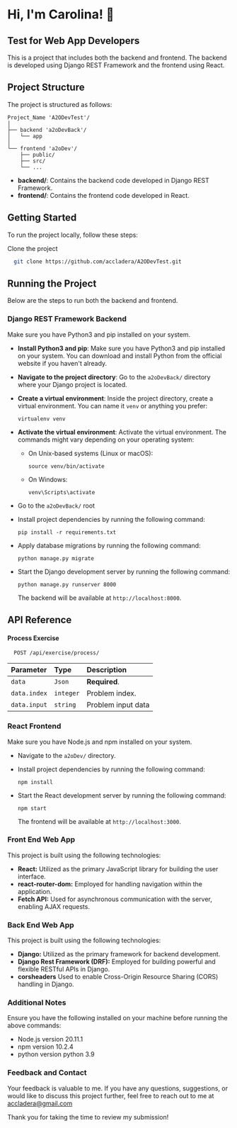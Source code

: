 
# Hi, I'm Carolina! 👋


## Test for Web App Developers

This is a project that includes both the backend and frontend. The backend is developed using Django REST Framework and the frontend using React.
## Project Structure

The project is structured as follows:

```
Project_Name 'A2ODevTest'/
│
├── backend 'a2oDevBack'/
│   └── app
│
└── frontend 'a2oDev'/
    ├── public/
    ├── src/
    └── ...
```

- **backend/**: Contains the backend code developed in Django REST Framework.
- **frontend/**: Contains the frontend code developed in React.
## Getting Started

To run the project locally, follow these steps:

Clone the project

```bash
  git clone https://github.com/accladera/A2ODevTest.git
```



## Running the Project

Below are the steps to run both the backend and frontend.


### Django REST Framework Backend

Make sure you have Python3 and pip installed on your system.
* **Install Python3 and pip**:
   Make sure you have Python3 and pip installed on your system. You can download and install Python from the official website if you haven't already.

* **Navigate to the project directory**:
   Go to the `a2oDevBack/` directory where your Django project is located.

* **Create a virtual environment**:
   Inside the project directory, create a virtual environment. You can name it `venv` or anything you prefer:
   ```
   virtualenv venv
   ```

* **Activate the virtual environment**:
   Activate the virtual environment. The commands might vary depending on your operating system:
   - On Unix-based systems (Linux or macOS):
     ```
     source venv/bin/activate
     ```
   - On Windows:
     ```
     venv\Scripts\activate
     ```
* Go to the `a2oDevBack/` root 

* Install project dependencies by running the following command:

   ```
   pip install -r requirements.txt
   ```

* Apply database migrations by running the following command:

   ```
   python manage.py migrate
   ```

* Start the Django development server by running the following command:

   ```
   python manage.py runserver 8000
   ```

   The backend will be available at `http://localhost:8000`.


## API Reference

#### Process Exercise

```http
  POST /api/exercise/process/
```

| Parameter | Type     | Description                |
| :-------- | :------- | :------------------------- |
| `data` | `Json` | **Required**.|
| `data.index` | `integer` | Problem index.  |
| `data.input` | `string` | Problem input data |


### React Frontend

Make sure you have Node.js and npm installed on your system.
* Navigate to the `a2oDev/` directory.
* Install project dependencies by running the following command:

   ```
   npm install
   ```

* Start the React development server by running the following command:

   ```
   npm start
   ```

   The frontend will be available at `http://localhost:3000`.

### Front End Web App

This project is built using the following technologies:

- **React:** Utilized as the primary JavaScript library for building the user interface.
- **react-router-dom:** Employed for handling navigation within the application.
- **Fetch API:** Used for asynchronous communication with the server, enabling AJAX requests.

### Back End Web App

This project is built using the following technologies:

- **Django:** Utilized as the primary framework for backend development.
- **Django Rest Framework (DRF):** Employed for building powerful and flexible RESTful APIs in Django.
- **corsheaders** Used to enable Cross-Origin Resource Sharing (CORS) handling in Django.
### Additional Notes

Ensure you have the following installed on your machine before running the above commands:
- Node.js version 20.11.1
- npm version 10.2.4
- python version python 3.9

### Feedback and Contact
Your feedback is valuable to me. If you have any questions, suggestions, or would like to discuss this project further, feel free to reach out to me at accladera@gmail.com

Thank you for taking the time to review my submission!